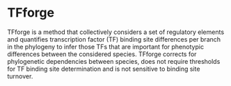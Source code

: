 # TFforge
TFforge is a method that collectively considers a set of regulatory elements and quantifies transcription factor (TF) 
binding site differences per branch in the phylogeny to infer those TFs that are important for phenotypic differences 
between the considered species. 
TFforge corrects for phylogenetic dependencies between species, does not require thresholds for TF 
binding site determination and is not sensitive to binding site turnover. 
